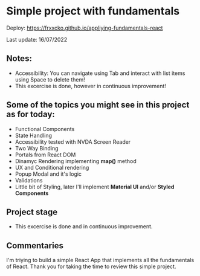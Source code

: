 # Simple project with fundamentals

Deploy: https://frxxcko.github.io/appliying-fundamentals-react

Last update: 16/07/2022

<h2>Notes:</h2>
<ul>
    <li>
        Accessibility: You can navigate using Tab and interact with list items using Space to delete them!
    </li>
    <li>
        This excercise is done, however in continuous improvement!
    </li>
</ul>


<h2>Some of the topics you might see in this project as for today:</h2>
<ul>
    <li>
        Functional Components
    </li>
    <li>
        State Handling
    </li>
    <li>
        Accessibility tested with NVDA Screen Reader
    </li>
    <li>
        Two Way Binding
    </li>
    <li>
        Portals from React DOM
    </li>
    <li>
        Dinamyc Rendering implementing <strong>map()</strong> method
    </li>
    <li>
        UX and Conditional rendering
    </li>
    <li>
        Popup Modal and it's logic
    </li>
    <li>
        Validations
    </li>
    <li>
        Little bit of Styling, later I'll implement <strong>Material UI</strong> and/or <strong>Styled Components</strong> 
    </li>
</ul>

<h2>Project stage</h2>

<ul>
    <li>
        This excercise is done and in continuous improvement.
    </li>
</ul>

<h2>Commentaries</h2>
I'm triying to build a simple React App that implements all the fundamentals of React. Thank you for taking the time to review this simple project.
